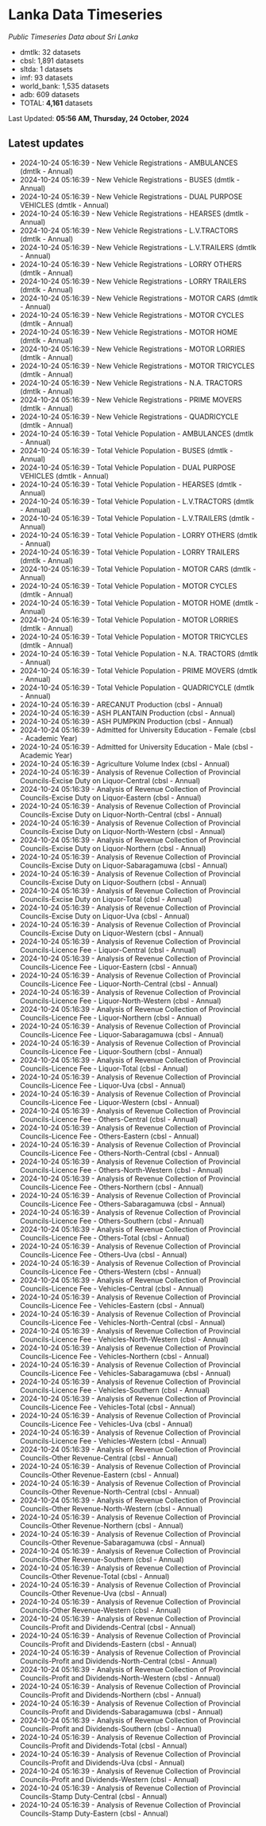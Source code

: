 # Lanka Data Timeseries
*Public Timeseries Data about Sri Lanka*

* dmtlk: 32 datasets
* cbsl: 1,891 datasets
* sltda: 1 datasets
* imf: 93 datasets
* world_bank: 1,535 datasets
* adb: 609 datasets
* TOTAL: **4,161** datasets

Last Updated: **05:56 AM, Thursday, 24 October, 2024**

## Latest updates

* 2024-10-24 05:16:39 - New Vehicle Registrations - AMBULANCES (dmtlk - Annual)
* 2024-10-24 05:16:39 - New Vehicle Registrations - BUSES (dmtlk - Annual)
* 2024-10-24 05:16:39 - New Vehicle Registrations - DUAL PURPOSE VEHICLES (dmtlk - Annual)
* 2024-10-24 05:16:39 - New Vehicle Registrations - HEARSES (dmtlk - Annual)
* 2024-10-24 05:16:39 - New Vehicle Registrations - L.V.TRACTORS (dmtlk - Annual)
* 2024-10-24 05:16:39 - New Vehicle Registrations - L.V.TRAILERS (dmtlk - Annual)
* 2024-10-24 05:16:39 - New Vehicle Registrations - LORRY OTHERS (dmtlk - Annual)
* 2024-10-24 05:16:39 - New Vehicle Registrations - LORRY TRAILERS (dmtlk - Annual)
* 2024-10-24 05:16:39 - New Vehicle Registrations - MOTOR CARS (dmtlk - Annual)
* 2024-10-24 05:16:39 - New Vehicle Registrations - MOTOR CYCLES (dmtlk - Annual)
* 2024-10-24 05:16:39 - New Vehicle Registrations - MOTOR HOME (dmtlk - Annual)
* 2024-10-24 05:16:39 - New Vehicle Registrations - MOTOR LORRIES (dmtlk - Annual)
* 2024-10-24 05:16:39 - New Vehicle Registrations - MOTOR TRICYCLES (dmtlk - Annual)
* 2024-10-24 05:16:39 - New Vehicle Registrations - N.A. TRACTORS (dmtlk - Annual)
* 2024-10-24 05:16:39 - New Vehicle Registrations - PRIME MOVERS (dmtlk - Annual)
* 2024-10-24 05:16:39 - New Vehicle Registrations - QUADRICYCLE (dmtlk - Annual)
* 2024-10-24 05:16:39 - Total Vehicle Population - AMBULANCES (dmtlk - Annual)
* 2024-10-24 05:16:39 - Total Vehicle Population - BUSES (dmtlk - Annual)
* 2024-10-24 05:16:39 - Total Vehicle Population - DUAL PURPOSE VEHICLES (dmtlk - Annual)
* 2024-10-24 05:16:39 - Total Vehicle Population - HEARSES (dmtlk - Annual)
* 2024-10-24 05:16:39 - Total Vehicle Population - L.V.TRACTORS (dmtlk - Annual)
* 2024-10-24 05:16:39 - Total Vehicle Population - L.V.TRAILERS (dmtlk - Annual)
* 2024-10-24 05:16:39 - Total Vehicle Population - LORRY OTHERS (dmtlk - Annual)
* 2024-10-24 05:16:39 - Total Vehicle Population - LORRY TRAILERS (dmtlk - Annual)
* 2024-10-24 05:16:39 - Total Vehicle Population - MOTOR CARS (dmtlk - Annual)
* 2024-10-24 05:16:39 - Total Vehicle Population - MOTOR CYCLES (dmtlk - Annual)
* 2024-10-24 05:16:39 - Total Vehicle Population - MOTOR HOME (dmtlk - Annual)
* 2024-10-24 05:16:39 - Total Vehicle Population - MOTOR LORRIES (dmtlk - Annual)
* 2024-10-24 05:16:39 - Total Vehicle Population - MOTOR TRICYCLES (dmtlk - Annual)
* 2024-10-24 05:16:39 - Total Vehicle Population - N.A. TRACTORS (dmtlk - Annual)
* 2024-10-24 05:16:39 - Total Vehicle Population - PRIME MOVERS (dmtlk - Annual)
* 2024-10-24 05:16:39 - Total Vehicle Population - QUADRICYCLE (dmtlk - Annual)
* 2024-10-24 05:16:39 - ARECANUT Production (cbsl - Annual)
* 2024-10-24 05:16:39 - ASH PLANTAIN Production (cbsl - Annual)
* 2024-10-24 05:16:39 - ASH PUMPKIN Production (cbsl - Annual)
* 2024-10-24 05:16:39 - Admitted for University Education - Female (cbsl - Academic Year)
* 2024-10-24 05:16:39 - Admitted for University Education - Male (cbsl - Academic Year)
* 2024-10-24 05:16:39 - Agriculture Volume Index (cbsl - Annual)
* 2024-10-24 05:16:39 - Analysis of Revenue Collection of Provincial Councils-Excise Duty on Liquor-Central (cbsl - Annual)
* 2024-10-24 05:16:39 - Analysis of Revenue Collection of Provincial Councils-Excise Duty on Liquor-Eastern (cbsl - Annual)
* 2024-10-24 05:16:39 - Analysis of Revenue Collection of Provincial Councils-Excise Duty on Liquor-North-Central (cbsl - Annual)
* 2024-10-24 05:16:39 - Analysis of Revenue Collection of Provincial Councils-Excise Duty on Liquor-North-Western (cbsl - Annual)
* 2024-10-24 05:16:39 - Analysis of Revenue Collection of Provincial Councils-Excise Duty on Liquor-Northern (cbsl - Annual)
* 2024-10-24 05:16:39 - Analysis of Revenue Collection of Provincial Councils-Excise Duty on Liquor-Sabaragamuwa (cbsl - Annual)
* 2024-10-24 05:16:39 - Analysis of Revenue Collection of Provincial Councils-Excise Duty on Liquor-Southern (cbsl - Annual)
* 2024-10-24 05:16:39 - Analysis of Revenue Collection of Provincial Councils-Excise Duty on Liquor-Total (cbsl - Annual)
* 2024-10-24 05:16:39 - Analysis of Revenue Collection of Provincial Councils-Excise Duty on Liquor-Uva (cbsl - Annual)
* 2024-10-24 05:16:39 - Analysis of Revenue Collection of Provincial Councils-Excise Duty on Liquor-Western (cbsl - Annual)
* 2024-10-24 05:16:39 - Analysis of Revenue Collection of Provincial Councils-Licence Fee - Liquor-Central (cbsl - Annual)
* 2024-10-24 05:16:39 - Analysis of Revenue Collection of Provincial Councils-Licence Fee - Liquor-Eastern (cbsl - Annual)
* 2024-10-24 05:16:39 - Analysis of Revenue Collection of Provincial Councils-Licence Fee - Liquor-North-Central (cbsl - Annual)
* 2024-10-24 05:16:39 - Analysis of Revenue Collection of Provincial Councils-Licence Fee - Liquor-North-Western (cbsl - Annual)
* 2024-10-24 05:16:39 - Analysis of Revenue Collection of Provincial Councils-Licence Fee - Liquor-Northern (cbsl - Annual)
* 2024-10-24 05:16:39 - Analysis of Revenue Collection of Provincial Councils-Licence Fee - Liquor-Sabaragamuwa (cbsl - Annual)
* 2024-10-24 05:16:39 - Analysis of Revenue Collection of Provincial Councils-Licence Fee - Liquor-Southern (cbsl - Annual)
* 2024-10-24 05:16:39 - Analysis of Revenue Collection of Provincial Councils-Licence Fee - Liquor-Total (cbsl - Annual)
* 2024-10-24 05:16:39 - Analysis of Revenue Collection of Provincial Councils-Licence Fee - Liquor-Uva (cbsl - Annual)
* 2024-10-24 05:16:39 - Analysis of Revenue Collection of Provincial Councils-Licence Fee - Liquor-Western (cbsl - Annual)
* 2024-10-24 05:16:39 - Analysis of Revenue Collection of Provincial Councils-Licence Fee - Others-Central (cbsl - Annual)
* 2024-10-24 05:16:39 - Analysis of Revenue Collection of Provincial Councils-Licence Fee - Others-Eastern (cbsl - Annual)
* 2024-10-24 05:16:39 - Analysis of Revenue Collection of Provincial Councils-Licence Fee - Others-North-Central (cbsl - Annual)
* 2024-10-24 05:16:39 - Analysis of Revenue Collection of Provincial Councils-Licence Fee - Others-North-Western (cbsl - Annual)
* 2024-10-24 05:16:39 - Analysis of Revenue Collection of Provincial Councils-Licence Fee - Others-Northern (cbsl - Annual)
* 2024-10-24 05:16:39 - Analysis of Revenue Collection of Provincial Councils-Licence Fee - Others-Sabaragamuwa (cbsl - Annual)
* 2024-10-24 05:16:39 - Analysis of Revenue Collection of Provincial Councils-Licence Fee - Others-Southern (cbsl - Annual)
* 2024-10-24 05:16:39 - Analysis of Revenue Collection of Provincial Councils-Licence Fee - Others-Total (cbsl - Annual)
* 2024-10-24 05:16:39 - Analysis of Revenue Collection of Provincial Councils-Licence Fee - Others-Uva (cbsl - Annual)
* 2024-10-24 05:16:39 - Analysis of Revenue Collection of Provincial Councils-Licence Fee - Others-Western (cbsl - Annual)
* 2024-10-24 05:16:39 - Analysis of Revenue Collection of Provincial Councils-Licence Fee - Vehicles-Central (cbsl - Annual)
* 2024-10-24 05:16:39 - Analysis of Revenue Collection of Provincial Councils-Licence Fee - Vehicles-Eastern (cbsl - Annual)
* 2024-10-24 05:16:39 - Analysis of Revenue Collection of Provincial Councils-Licence Fee - Vehicles-North-Central (cbsl - Annual)
* 2024-10-24 05:16:39 - Analysis of Revenue Collection of Provincial Councils-Licence Fee - Vehicles-North-Western (cbsl - Annual)
* 2024-10-24 05:16:39 - Analysis of Revenue Collection of Provincial Councils-Licence Fee - Vehicles-Northern (cbsl - Annual)
* 2024-10-24 05:16:39 - Analysis of Revenue Collection of Provincial Councils-Licence Fee - Vehicles-Sabaragamuwa (cbsl - Annual)
* 2024-10-24 05:16:39 - Analysis of Revenue Collection of Provincial Councils-Licence Fee - Vehicles-Southern (cbsl - Annual)
* 2024-10-24 05:16:39 - Analysis of Revenue Collection of Provincial Councils-Licence Fee - Vehicles-Total (cbsl - Annual)
* 2024-10-24 05:16:39 - Analysis of Revenue Collection of Provincial Councils-Licence Fee - Vehicles-Uva (cbsl - Annual)
* 2024-10-24 05:16:39 - Analysis of Revenue Collection of Provincial Councils-Licence Fee - Vehicles-Western (cbsl - Annual)
* 2024-10-24 05:16:39 - Analysis of Revenue Collection of Provincial Councils-Other Revenue-Central (cbsl - Annual)
* 2024-10-24 05:16:39 - Analysis of Revenue Collection of Provincial Councils-Other Revenue-Eastern (cbsl - Annual)
* 2024-10-24 05:16:39 - Analysis of Revenue Collection of Provincial Councils-Other Revenue-North-Central (cbsl - Annual)
* 2024-10-24 05:16:39 - Analysis of Revenue Collection of Provincial Councils-Other Revenue-North-Western (cbsl - Annual)
* 2024-10-24 05:16:39 - Analysis of Revenue Collection of Provincial Councils-Other Revenue-Northern (cbsl - Annual)
* 2024-10-24 05:16:39 - Analysis of Revenue Collection of Provincial Councils-Other Revenue-Sabaragamuwa (cbsl - Annual)
* 2024-10-24 05:16:39 - Analysis of Revenue Collection of Provincial Councils-Other Revenue-Southern (cbsl - Annual)
* 2024-10-24 05:16:39 - Analysis of Revenue Collection of Provincial Councils-Other Revenue-Total (cbsl - Annual)
* 2024-10-24 05:16:39 - Analysis of Revenue Collection of Provincial Councils-Other Revenue-Uva (cbsl - Annual)
* 2024-10-24 05:16:39 - Analysis of Revenue Collection of Provincial Councils-Other Revenue-Western (cbsl - Annual)
* 2024-10-24 05:16:39 - Analysis of Revenue Collection of Provincial Councils-Profit and Dividends-Central (cbsl - Annual)
* 2024-10-24 05:16:39 - Analysis of Revenue Collection of Provincial Councils-Profit and Dividends-Eastern (cbsl - Annual)
* 2024-10-24 05:16:39 - Analysis of Revenue Collection of Provincial Councils-Profit and Dividends-North-Central (cbsl - Annual)
* 2024-10-24 05:16:39 - Analysis of Revenue Collection of Provincial Councils-Profit and Dividends-North-Western (cbsl - Annual)
* 2024-10-24 05:16:39 - Analysis of Revenue Collection of Provincial Councils-Profit and Dividends-Northern (cbsl - Annual)
* 2024-10-24 05:16:39 - Analysis of Revenue Collection of Provincial Councils-Profit and Dividends-Sabaragamuwa (cbsl - Annual)
* 2024-10-24 05:16:39 - Analysis of Revenue Collection of Provincial Councils-Profit and Dividends-Southern (cbsl - Annual)
* 2024-10-24 05:16:39 - Analysis of Revenue Collection of Provincial Councils-Profit and Dividends-Total (cbsl - Annual)
* 2024-10-24 05:16:39 - Analysis of Revenue Collection of Provincial Councils-Profit and Dividends-Uva (cbsl - Annual)
* 2024-10-24 05:16:39 - Analysis of Revenue Collection of Provincial Councils-Profit and Dividends-Western (cbsl - Annual)
* 2024-10-24 05:16:39 - Analysis of Revenue Collection of Provincial Councils-Stamp Duty-Central (cbsl - Annual)
* 2024-10-24 05:16:39 - Analysis of Revenue Collection of Provincial Councils-Stamp Duty-Eastern (cbsl - Annual)